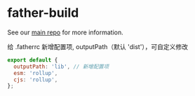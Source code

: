 # father-build

See our [main repo](https://github.com/umijs/father) for more information.

给 .fatherrc 新增配置项, outputPath（默认 'dist'），可自定义修改

```js
export default {
  outputPath: 'lib', // 新增配置项
  esm: 'rollup',
  cjs: 'rollup',
};
```
